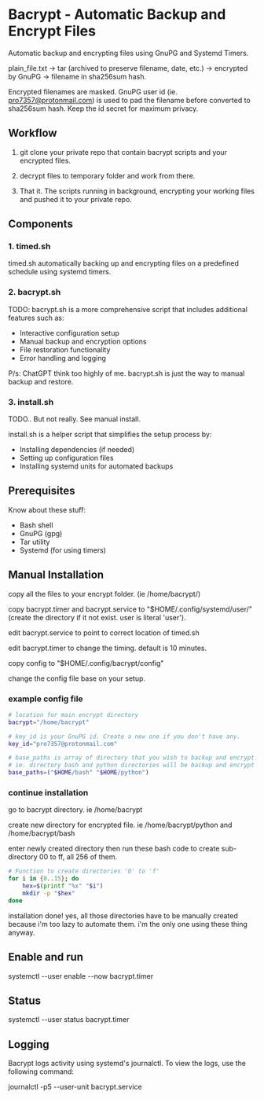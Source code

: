 # Bacrypt - Automatic Backup and Encrypt Files

Automatic backup and encrypting files using GnuPG and Systemd Timers.

plain_file.txt -> tar (archived to preserve filename, date, etc.) -> encrypted by GnuPG -> filename in sha256sum hash.

Encrypted filenames are masked. GnuPG user id (ie. pro7357@protonmail.com) is used to pad the filename before converted to sha256sum hash. Keep the id secret for maximum privacy.

## Workflow

1. git clone your private repo that contain bacrypt scripts and your encrypted files.

2. decrypt files to temporary folder and work from there.

3. That it. The scripts running in background, encrypting your working files and pushed it to your private repo.

## Components

### 1. timed.sh

timed.sh automatically backing up and encrypting files on a predefined schedule using systemd timers.

### 2. bacrypt.sh

TODO: bacrypt.sh is a more comprehensive script that includes additional features such as:

- Interactive configuration setup
- Manual backup and encryption options
- File restoration functionality
- Error handling and logging

P/s: ChatGPT think too highly of me. bacrypt.sh is just the way to manual backup and restore.

### 3. install.sh

TODO.. But not really. See manual install.

install.sh is a helper script that simplifies the setup process by:

- Installing dependencies (if needed)
- Setting up configuration files
- Installing systemd units for automated backups

## Prerequisites

Know about these stuff:

- Bash shell
- GnuPG (gpg)
- Tar utility
- Systemd (for using timers)

## Manual Installation

copy all the files to your encrypt folder. (ie /home/bacrypt/)

copy bacrypt.timer and bacrypt.service to "$HOME/.config/systemd/user/" (create the directory if it not exist. user is literal 'user').

edit bacrypt.service to point to correct location of timed.sh

edit bacrypt.timer to change the timing. default is 10 minutes.

copy config to "$HOME/.config/bacrypt/config"

change the config file base on your setup.

### example config file
``` bash
# location for main encrypt directory
bacrypt="/home/bacrypt"

# key_id is your GnuPG id. Create a new one if you don't have any.
key_id="pro7357@protonmail.com"

# base_paths is array of directory that you wish to backup and encrypt.
# ie. directory bash and python directories will be backup and encrypt to  "/home/bacrypt/bash" and "/home/bacrypt/python"
base_paths=("$HOME/bash" "$HOME/python")
```

### continue installation

go to bacrypt directory. ie /home/bacrypt

create new directory for encrypted file. ie /home/bacrypt/python and /home/bacrypt/bash

enter newly created directory then run these bash code to create sub-directory 00 to ff, all 256 of them.

``` bash
# Function to create directories '0' to 'f'
for i in {0..15}; do
    hex=$(printf "%x" "$i")
    mkdir -p "$hex"
done
```

installation done! yes, all those directories have to be manually created because i'm too lazy to automate them. i'm the only one using these thing anyway.


## Enable and run

systemctl --user enable --now bacrypt.timer

## Status

systemctl --user status bacrypt.timer

## Logging

Bacrypt logs activity using systemd's journalctl. To view the logs, use the following command:

journalctl -p5 --user-unit bacrypt.service
